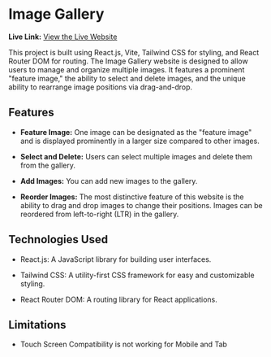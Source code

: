 # Image Gallery

**Live Link:** [View the Live Website](https://ollyo-fresher-reactjs-task.vercel.app/)

This project is built using React.js, Vite, Tailwind CSS for styling, and React Router DOM for routing. The Image Gallery website is designed to allow users to manage and organize multiple images. It features a prominent "feature image," the ability to select and delete images, and the unique ability to rearrange image positions via drag-and-drop.




## Features

- **Feature Image:** One image can be designated as the "feature image" and is displayed prominently in a larger size compared to other images.

- **Select and Delete:** Users can select multiple images and delete them from the gallery.

- **Add Images:** You can add new images to the gallery.

- **Reorder Images:** The most distinctive feature of this website is the ability to drag and drop images to change their positions. Images can be reordered from left-to-right (LTR) in the gallery.




## Technologies Used

- React.js: A JavaScript library for building user interfaces.

- Tailwind CSS: A utility-first CSS framework for easy and customizable styling.

- React Router DOM: A routing library for React applications.

## Limitations

- Touch Screen Compatibility is not working for Mobile and Tab
